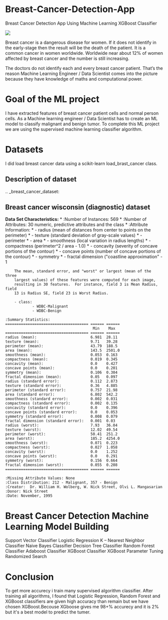 # Breast-Cancer-Detection-App
 Breast Cancer Detection App Using Machine Learning XGBoost Classifier
 
![](static/images/static/images/Indian%20AI%20Hospital.jpg)


Breast cancer is a dangerous disease for women. If it does not identify in the early-stage then the result will be the death of the patient. It is a common cancer in women worldwide. Worldwide near about 12% of women affected by breast cancer and the number is still increasing.

The doctors do not identify each and every breast cancer patient. That’s the reason Machine Learning Engineer / Data Scientist comes into the picture because they have knowledge of maths and computational power.

# Goal of the ML project

I have extracted features of breast cancer patient cells and normal person cells. As a Machine learning engineer / Data Scientist has to create an ML model to classify malignant and benign tumor. To complete this ML project we are using the supervised machine learning classifier algorithm.

# Datasets

I did load  breast cancer data using a scikit-learn load_brast_cancer class.

## Description of dataset


.. _breast_cancer_dataset:
 
Breast cancer wisconsin (diagnostic) dataset
--------------------------------------------
 
**Data Set Characteristics:**
    * :Number of Instances: 569
    * :Number of Attributes: 30 numeric, predictive attributes and the class
    * :Attribute Information:
      * - radius (mean of distances from center to points on the perimeter)
      * - texture (standard deviation of gray-scale values)
      * - perimeter
      * - area
      * - smoothness (local variation in radius lengths)
      * - compactness (perimeter^2 / area - 1.0)
      * - concavity (severity of concave portions of the contour)
      * - concave points (number of concave portions of the contour)
      * - symmetry 
      * - fractal dimension ("coastline approximation" - 1
 
        The mean, standard error, and "worst" or largest (mean of the three
        largest values) of these features were computed for each image,
        resulting in 30 features.  For instance, field 3 is Mean Radius, field
        13 is Radius SE, field 23 is Worst Radius.
 
        - class:
                - WDBC-Malignant
                - WDBC-Benign
 
    :Summary Statistics:
    ===================================== ====== ======
                                           Min    Max
    ===================================== ====== ======
    radius (mean):                        6.981  28.11
    texture (mean):                       9.71   39.28
    perimeter (mean):                     43.79  188.5
    area (mean):                          143.5  2501.0
    smoothness (mean):                    0.053  0.163
    compactness (mean):                   0.019  0.345
    concavity (mean):                     0.0    0.427
    concave points (mean):                0.0    0.201
    symmetry (mean):                      0.106  0.304
    fractal dimension (mean):             0.05   0.097
    radius (standard error):              0.112  2.873
    texture (standard error):             0.36   4.885
    perimeter (standard error):           0.757  21.98
    area (standard error):                6.802  542.2
    smoothness (standard error):          0.002  0.031
    compactness (standard error):         0.002  0.135
    concavity (standard error):           0.0    0.396
    concave points (standard error):      0.0    0.053
    symmetry (standard error):            0.008  0.079
    fractal dimension (standard error):   0.001  0.03
    radius (worst):                       7.93   36.04
    texture (worst):                      12.02  49.54
    perimeter (worst):                    50.41  251.2
    area (worst):                         185.2  4254.0
    smoothness (worst):                   0.071  0.223
    compactness (worst):                  0.027  1.058
    concavity (worst):                    0.0    1.252
    concave points (worst):               0.0    0.291
    symmetry (worst):                     0.156  0.664
    fractal dimension (worst):            0.055  0.208
    ===================================== ====== ======
 
    :Missing Attribute Values: None
    :Class Distribution: 212 - Malignant, 357 - Benign
    :Creator:  Dr. William H. Wolberg, W. Nick Street, Olvi L. Mangasarian
    :Donor: Nick Street
    :Date: November, 1995
    
   # Breast Cancer Detection Machine Learning Model Building
   
   Support Vector Classifier
   Logistic Regression
   K – Nearest Neighbor Classifier
   Naive Bayes Classifier
   Decision Tree Classifier
   Random Forest Classifier
   Adaboost Classifier
   XGBoost Classifier
   XGBoost Parameter Tuning Randomized Search
   
   
   # Conclusion
  To get more accurecy i train many supervised algorithm classifier. After training all algorithms, I found that Logistic Regression, Random Forest and XGBoost classifiers are given high accuracy than remain but we have chosen XGBoost.Becouse XGboose gives me 98+% accurecy and it is 2% but it's a best model to predict the tumer.
